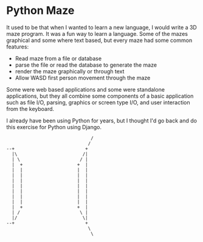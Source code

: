 # Python Maze

It used to be that when I wanted to learn a new language, I would write
a 3D maze program.  It was a fun way to learn a language.  Some of the
mazes graphical and some where text based, but every maze had some common
features:

* Read maze from a file or database
* parse the file or read the database to generate the maze
* render the maze graphically or through text
* Allow WASD first person movement through the maze

Some were web based applications and some were standalone applications,
but they all combine some components of a basic application such as file
I/O, parsing, graphics or screen type I/O, and user interaction from the
keyboard.

I already have been using Python for years, but I thought I'd go back and
do this exercise for Python using Django.

                                   /
                                  / 
    --+                          +  
      |\                        /|  
      | \                      / |  
      |  +                    +  |  
      |  |                    |  |  
      |  |                    |  |  
      |  |                    |  |  
      |  |                    |  |  
      |  |                    |  |  
      |  |                    |  |  
      |  |                    |  |  
      |  +                    +  |  
      | /                      \ |  
      |/                        \|  
    --+                          +  
                                  \ 
                                   \

